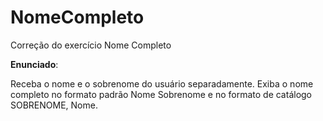 # NomeCompleto
Correção do exercício Nome Completo

**Enunciado**:

 Receba o nome e o sobrenome do usuário separadamente. Exiba o nome completo no formato padrão Nome Sobrenome e no formato de catálogo SOBRENOME, Nome.
